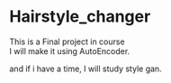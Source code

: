 # Hairstyle_changer

This is a Final project in course <image processing and Deeplearning>    
I will make it using AutoEncoder.  

and if i have a time, I will study style gan.  
